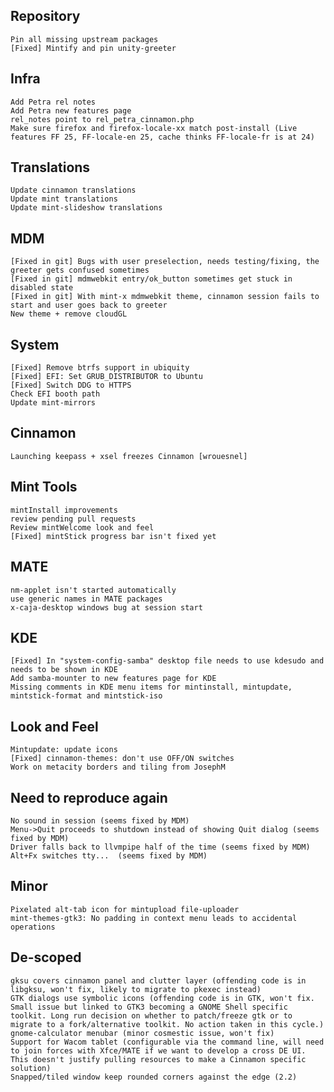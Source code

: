 Repository
----------
	Pin all missing upstream packages
	[Fixed] Mintify and pin unity-greeter
	
Infra	
-----
	Add Petra rel notes
	Add Petra new features page
	rel_notes point to rel_petra_cinnamon.php
	Make sure firefox and firefox-locale-xx match post-install (Live features FF 25, FF-locale-en 25, cache thinks FF-locale-fr is at 24)

Translations
------------
	Update cinnamon translations
	Update mint translations
	Update mint-slideshow translations
	
MDM
---	
	[Fixed in git] Bugs with user preselection, needs testing/fixing, the greeter gets confused sometimes
	[Fixed in git] mdmwebkit entry/ok_button sometimes get stuck in disabled state
	[Fixed in git] With mint-x mdmwebkit theme, cinnamon session fails to start and user goes back to greeter
	New theme + remove cloudGL	
	
System
------	
	[Fixed] Remove btrfs support in ubiquity
	[Fixed] EFI: Set GRUB_DISTRIBUTOR to Ubuntu
	[Fixed] Switch DDG to HTTPS
	Check EFI booth path
	Update mint-mirrors	
	
Cinnamon
--------
	Launching keepass + xsel freezes Cinnamon [wrouesnel]	

Mint Tools
----------
	mintInstall improvements
	review pending pull requests
	Review mintWelcome look and feel
	[Fixed] mintStick progress bar isn't fixed yet
	
MATE
----
	nm-applet isn't started automatically
	use generic names in MATE packages
	x-caja-desktop windows bug at session start	

KDE
---
	[Fixed] In "system-config-samba" desktop file needs to use kdesudo and needs to be shown in KDE
	Add samba-mounter to new features page for KDE
	Missing comments in KDE menu items for mintinstall, mintupdate, mintstick-format and mintstick-iso

Look and Feel
-------------	
	Mintupdate: update icons
	[Fixed] cinnamon-themes: don't use OFF/ON switches
	Work on metacity borders and tiling from JosephM



Need to reproduce again
-----------------------
	No sound in session (seems fixed by MDM)
	Menu->Quit proceeds to shutdown instead of showing Quit dialog (seems fixed by MDM)
	Driver falls back to llvmpipe half of the time (seems fixed by MDM)
	Alt+Fx switches tty...	(seems fixed by MDM)	

Minor
-----
	Pixelated alt-tab icon for mintupload file-uploader
	mint-themes-gtk3: No padding in context menu leads to accidental operations

De-scoped
---------	
	gksu covers cinnamon panel and clutter layer (offending code is in libgksu, won't fix, likely to migrate to pkexec instead)
	GTK dialogs use symbolic icons (offending code is in GTK, won't fix. Small issue but linked to GTK3 becoming a GNOME Shell specific toolkit. Long run decision on whether to patch/freeze gtk or to migrate to a fork/alternative toolkit. No action taken in this cycle.)
	gnome-calculator menubar (minor cosmestic issue, won't fix)
	Support for Wacom tablet (configurable via the command line, will need to join forces with Xfce/MATE if we want to develop a cross DE UI. This doesn't justify pulling resources to make a Cinnamon specific solution)
	Snapped/tiled window keep rounded corners against the edge (2.2)
